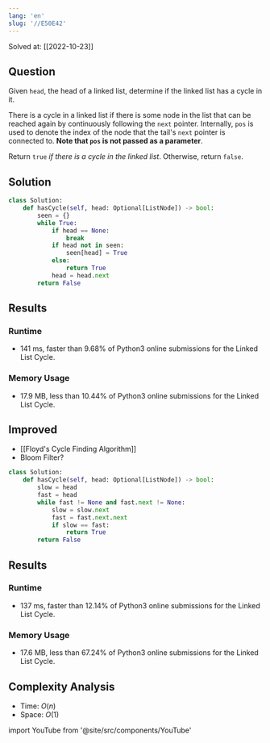 ```yaml
---
lang: 'en'
slug: '//E50E42'
---
```


Solved at: [[2022-10-23]]

## Question

Given `head`, the head of a linked list, determine if the linked list has a cycle in it.

There is a cycle in a linked list if there is some node in the list that can be reached again by continuously following the `next` pointer. Internally, `pos` is used to denote the index of the node that the tail's `next` pointer is connected to. **Note that `pos` is not passed as a parameter**.

Return `true` *if there is a cycle in the linked list*. Otherwise, return `false`.

## Solution

```python
class Solution:
    def hasCycle(self, head: Optional[ListNode]) -> bool:
        seen = {}
        while True:
            if head == None:
                break
            if head not in seen:
                seen[head] = True
            else:
                return True
            head = head.next
        return False
```

## Results

### Runtime

- 141 ms, faster than 9.68% of Python3 online submissions for the Linked List Cycle.

### Memory Usage

- 17.9 MB, less than 10.44% of Python3 online submissions for the Linked List Cycle.

## Improved

- [[Floyd's Cycle Finding Algorithm]]
- Bloom Filter?

```python
class Solution:
    def hasCycle(self, head: Optional[ListNode]) -> bool:
        slow = head
        fast = head
        while fast != None and fast.next != None:
            slow = slow.next
            fast = fast.next.next
            if slow == fast:
                return True
        return False
```

## Results

### Runtime

- 137 ms, faster than 12.14% of Python3 online submissions for the Linked List Cycle.

### Memory Usage

- 17.6 MB, less than 67.24% of Python3 online submissions for the Linked List Cycle.

## Complexity Analysis

- Time: $O(n)$
- Space: $O(1)$

import YouTube from '@site/src/components/YouTube'

<YouTube id="pKO9UjSeLew"/>
